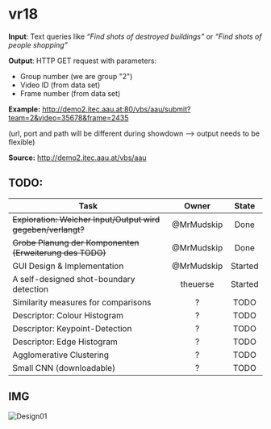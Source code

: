 # vr18
**Input**: Text queries like *“Find shots of destroyed buildings”* or *“Find shots of people shopping”*

**Output**: HTTP GET request with parameters:
* Group number (we are group "2")
* Video ID (from data set)
* Frame number (from data set)

**Example:** http://demo2.itec.aau.at:80/vbs/aau/submit?team=2&video=35678&frame=2435

(url, port and path will be different during showdown --> output needs to be flexible)

**Source:** http://demo2.itec.aau.at/vbs/aau


## TODO:
| Task | Owner | State
|--|:--:|:--:|
|~~Exploration: Welcher Input/Output wird gegeben/verlangt?~~| @MrMudskip | Done
|~~Grobe Planung der Komponenten (Erweiterung des TODO)~~ | @MrMudskip | Done
|GUI Design & Implementation |@MrMudskip| Started
|A self-designed shot-boundary detection | theuerse | Started
|Similarity measures for comparisons |?| TODO
|Descriptor: Colour Histogram |?| TODO
|Descriptor: Keypoint-Detection |?| TODO
|Descriptor: Edge Histogram |?| TODO
|Agglomerative Clustering|?| TODO
|Small CNN (downloadable)|?| TODO


## IMG
![Design01](https://github.com/theuerse/vr18/blob/1ec8988db8852e3b227385d951201ffa09c0abf4/img/VR_proj_Design_01.png "Design01")
